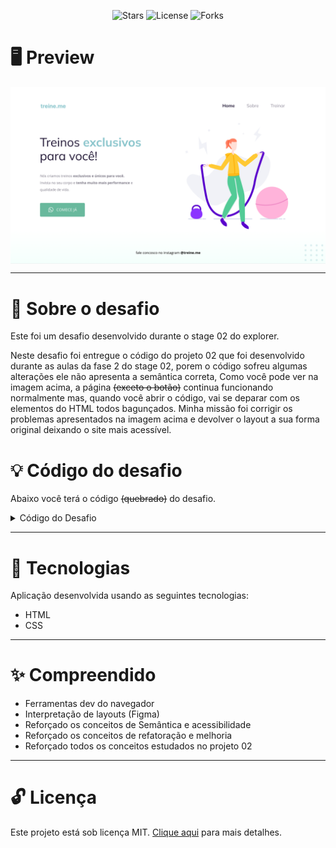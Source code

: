 <p align="center">
	<img src="https://img.shields.io/github/stars/Hallssss/Explorer?color=49AA26&labelColor=000000&style=flat-square" alt="Stars">
	<img alt="License" src="https://img.shields.io/static/v1?label=license&message=MIT&color=49AA26&labelColor=000000">
	<img alt="Forks" src="https://img.shields.io/github/forks/Hallssss/Explorer?color=49AA26&labelColor=000000&style=flat-square">
<p>

<h1>🖥️ Preview</h1>

<p>
  	<img align="center" alt="Rocketseat Explorer" src="./../../github/banner_project_02.png">
</p>

---

<h1>📕 Sobre o desafio</h1>
<p>
Este foi um desafio desenvolvido durante o stage 02 do explorer.

Neste desafio foi entregue o código do projeto 02 que foi desenvolvido durante as aulas da fase 2  do stage 02, porem o código sofreu algumas alterações ele não apresenta a semântica correta, Como você pode ver na imagem acima, a página <s>(exceto o botão)</s> continua funcionando normalmente mas, quando você abrir o código, vai se deparar com os elementos do HTML todos bagunçados. Minha missão foi corrigir os problemas apresentados na imagem acima e devolver o layout a sua forma original deixando o site mais acessível.

</p>

<h1>💡 Código do desafio</h1>
<p>
Abaixo você terá o código <s>(quebrado)</s> do desafio.

<details>
<summary>Código do Desafio</summary>

<p>index.html</p>

```html
<!DOCTYPE html>
<html lang="pt-br">
  <head>
    <link rel="preconnect" href="https://fonts.googleapis.com">
    <link rel="preconnect" href="https://fonts.gstatic.com" crossorigin>

    <meta charset="UTF-8" />
    <meta name="viewport" content="width=device-width, initial-scale=1.0" />
    <title>Treine me</title>

    <link href="https://fonts.googleapis.com/css2?family=Mulish:wght@400;700&family=Open+Sans:wght@400;700&display=swap" rel="stylesheet">

    <link rel="stylesheet" href="style.css">

  </head>
  <body>
    <div class="page">
        <div class="nav">
          <a id="logo" href="#">
            <img src="images/logo.svg" alt="Treine.me" />
          </a>
          <div class="list">
            <div class="item"><a href="#">Home</a></div>
            <div class="item"><a href="#">Sobre</a></div>
            <div class="item"><a href="#">Treinar</a></div>
          </div>
        </div class="nav">
    
      <div class="main">
        <div>
          <div class="title">Treinos <span>exclusivos</span> para você!</div>

          <div class="subtitle">
            Nós criamos treinos <strong>exclusivos e únicos para você.</strong></br>
            Invista no seu corpo e <strong>tenha muito mais performance</strong> e qualidade de vida.
          </div>

          <div class="button">
              <img src="images/whats.svg" alt="Ícone do whatsapp">
              Comece já
          </div>

        </div>

        <img src="images/img.png" alt="Desenho de uma mulher pulando corta numa academia.">
      </div>
      <div class="footer">
          fale conosco no instagram <a href="https://instagram.com/treineme" target="_blank">@treine.me</a>
      </div>
    </div>

    <img id="balls" src="images/balls.svg" alt="Bolinhas decorativas verdes no canto inferior direito da página.">

  </body>
</html>
```

<p>style.css</p>

```css
body {
body {
  margin: 0;

  font-family: "Open Sans", sans-serif;

  background: linear-gradient(180deg, rgb(227, 255, 248, 0) 82.08%, rgb(227, 255, 248, 0.38) 100%);

  min-height: 100vh;
}

.page {
  width: 1000px;
  margin: 0 auto;
  padding-top: 65px;
}

.nav {
  display: flex;
  justify-content: space-between;
  align-items: center;

  margin-bottom: 55px;
}

.list {
  display: flex;
  gap: 48px;
  list-style: none;
  margin: 0;
  padding: 0;
}

a {
  color: #1f1534;
  text-decoration: none;
}

.list .item a {
    opacity: 0.5;
}

.list .item a:hover {
  font-weight: bold;
  opacity: 1;
}

.list,
.title {
  font-family: "Mulish", sans-serif;
}

.main {
  display: flex;
  align-items: center;
  justify-content: space-between;
}

.title {
  font-size: 49px;
  line-height: 56px;
  color: #1f1534;

  font-weight: normal;

  width: 490px;
}

.title span {
  color: #89c5cc;
  font-weight: bold;
}

.subtitle {
  font-size: 14px;
  line-height: 28px;
  color: #7d7987;

  margin: 40px 0;
}

.button {
  color: white;
  text-transform: uppercase;
  font-family: "Open Sans", sans-serif;

  background: #69B99D;
  border: 0;
  padding: 14px 32px 15px;

  display: flex;
  align-items: center;
  justify-content: center;
  gap: 10px;

  border-radius: 4px;

  cursor: pointer;
}

.footer {
  font-size: 14px;
  line-height: 28px;

  text-align: center;

  margin-top: 80px;
}

.footer a {
  font-weight: bold;
}

#balls {
    position: fixed;
    bottom: 0;
    right: 0;
}
```

</details>
</p>

---

<h1>🚀 Tecnologias</h1>

<p>
Aplicação desenvolvida usando as seguintes tecnologias:
</p>

<ul>
  <li>HTML</li>
  <li>CSS</li>
</ul>

---

<h1>✨ Compreendido</h1>

<ul>
  <li>Ferramentas dev do navegador</li>
  <li>Interpretação de layouts (Figma)</li>
  <li>Reforçado os conceitos de Semântica e acessibilidade</li>
  <li>Reforçado os conceitos de refatoração e melhoria</li>
  <li>Reforçado todos os conceitos estudados no projeto 02</li>
</ul>

---

<h1>🔓 Licença</h1>
<p>
Este projeto está sob licença MIT.  <a href="./.github/LICENSE">Clique aqui</a> para mais detalhes.
</p>
